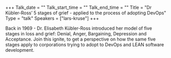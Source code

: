 +++
Talk_date = ""
Talk_start_time = ""
Talk_end_time = ""
Title = "Dr Kübler-Ross’ 5 stages of grief - applied to the process of adopting DevOps"
Type = "talk"
Speakers = ["lars-kruse"]
+++

Back in 1969 - Dr. Elisabeth Kübler-Ross introduced her model of five stages in loss and grief: Denial, Anger, Bargaining, Depression and Acceptance. Join this ignite, to get a perspective on how the same five stages apply to corporations trying to adopt to DevOps and LEAN software development.
